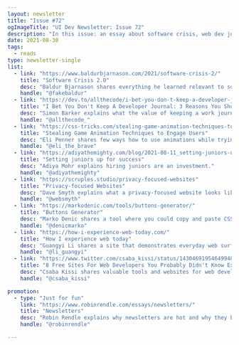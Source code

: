 ```yaml
---
layout: newsletter
title: "Issue #72"
ogImageTitle: "UI Dev Newsletter: Issue 72"
description: "In this issue: an essay about software crisis, web dev journal, button generator, and more."
date: 2021-08-30
tags:
  - reads
type: newsletter-single
list:
  - link: "https://www.baldurbjarnason.com/2021/software-crisis-2/"
    title: "Software Crisis 2.0"
    desc: "Baldur Bjarnason shares everything he learned relevant to software project failure in a single essay and tries to answer why it happens and why it is so common."
    handle: "@fakebaldur"
  - link: "https://dev.to/allthecode/i-bet-you-don-t-keep-a-developer-journal-3-reasons-you-should-4kn3"
    title: "I Bet You Don't Keep A Developer Journal: 3 Reasons You Should"
    desc: "Simon Barker explains what the value of keeping a work journal is."
    handle: "@allthecode_"
  - link: "https://css-tricks.com/stealing-game-animation-techniques-to-engage-users/"
    title: "Stealing Game Animation Techniques to Engage Users"
    desc: "Eli Penner shares few ways how to use animations while trying to annoy very few users."
    handle: "@eli_the_brave"
  - link: "https://adiyathemighty.com/blog/2021-08-11_setting-juniors-up-for-success"
    title: "Setting juniors up for success"
    desc: "Adiya Mohr explains hiring juniors are an investment."
    handle: "@adiyathemighty"
  - link: "https://scruples.studio/privacy-focused-websites"
    title: "Privacy-focused Websites"
    desc: "Dave Smyth explains what a privacy-focused website looks like and what you need to consider to build one."
    handle: "@websmyth"
  - link: "https://markodenic.com/tools/buttons-generator/"
    title: "Buttons Generator"
    desc: "Marko Denic shares a tool where you could copy and paste CSS code for more than 100 different button styles."
    handle: "@denicmarko"
  - link: "https://how-i-experience-web-today.com/"
    title: "How I experience web today"
    desc: "Guangyi Li shares a site that demonstrates everyday web surfing experiences these days."
    handle: "@li_guangyi"
  - link: "https://www.twitter.com/csaba_kissi/status/1430469195464994816"
    title: "8 Free Sites For Web Developers You Probably Didn't Know Existed"
    desc: "Csaba Kissi shares valuable tools and websites for web development, social sharing, and more."
    handle: "@csaba_kissi"

promotion:
  - type: "Just for fun"
    link: "https://www.robinrendle.com/essays/newsletters/"
    title: "Newsletters"
    desc: "Robin Rendle explains why newsletters are hot and why they bother him."
    handle: "@robinrendle"

---
```

